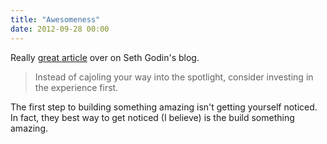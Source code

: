 ```yaml
---
title: "Awesomeness"
date: 2012-09-28 00:00
---
```


<p>Really <a href="http://sethgodin.typepad.com/seths_blog/2012/09/coming-from-a-loud-place.html">great article</a> over on Seth Godin's blog.</p>

<blockquote>
  <p>Instead of cajoling your way into the spotlight, consider investing in the experience first.</p>

</blockquote>

<p>The first step to building something amazing isn't getting yourself noticed. In fact, they best way to get noticed (I believe) is the build something amazing.</p>

<!-- more -->

